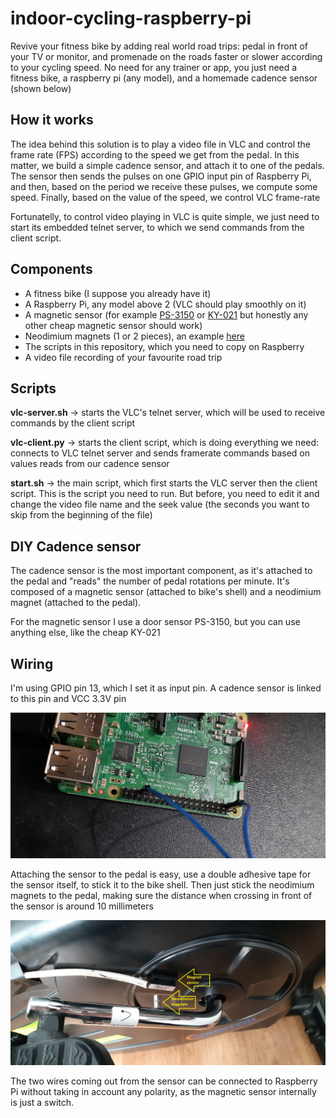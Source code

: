 # indoor-cycling-raspberry-pi

Revive your fitness bike by adding real world road trips: pedal in front of your TV or monitor, and promenade on the roads faster or slower according to your cycling speed. 
No need for any trainer or app, you just need a fitness bike, a raspberry pi (any model), and a homemade cadence sensor (shown below)

## How it works

The idea behind this solution is to play a video file in VLC and control the frame rate (FPS) according to the speed we get from the pedal. In this matter, we build a simple cadence sensor, and attach it to one of the pedals. The sensor then sends the pulses on one GPIO input pin of Raspberry Pi, and then, based on the period we receive these pulses, we compute some speed. Finally, based on the value of the speed, we control VLC frame-rate

Fortunatelly, to control video playing in VLC is quite simple, we just need to start its embedded telnet server, to which we send commands from the client script.

## Components
- A fitness bike (I suppose you already have it)
- A Raspberry Pi, any model above 2 (VLC should play smoothly on it)
- A magnetic sensor (for example [PS-3150](https://www.amazon.com/PS-3150-Normally-Proximity-Magnetic-Contacts/dp/B07T8NF29J) or [KY-021](https://www.ebay.com/itm/382537951441) but honestly any other cheap magnetic sensor should work)
- Neodimium magnets (1 or 2 pieces), an example [here](https://www.amazon.com/DIYMAG-Refrigerator-Neodymium-Whiteboard-Billboard/dp/B09X1WWD3P/ref=sr_1_19?crid=3PDPO0IT7OP34&keywords=neodymium+magnet&qid=1667128351&qu=eyJxc2MiOiI3LjMwIiwicXNhIjoiNy4xMSIsInFzcCI6IjYuODYifQ%3D%3D&sprefix=neodimium%2Caps%2C259&sr=8-19)
- The scripts in this repository, which you need to copy on Raspberry
- A video file recording of your favourite road trip

## Scripts

**vlc-server.sh** -> starts the VLC's telnet server, which will be used to receive commands by the client script

**vlc-client.py** -> starts the client script, which is doing everything we need: connects to VLC telnet server and sends framerate commands based on values reads from our cadence sensor

**start.sh** -> the main script, which first starts the VLC server then the client script. This is the script you need to run. But before, you need to edit it and change the video file name and the seek value (the seconds you want to skip from the beginning of the file) 

## DIY Cadence sensor

The cadence sensor is the most important component, as it's attached to the pedal and "reads" the number of pedal rotations per minute.
It's composed of a magnetic sensor (attached to bike's shell) and a neodimium magnet (attached to the pedal). 

For the magnetic sensor I use a door sensor PS-3150, but you can use anything else, like the cheap KY-021

## Wiring

I'm using GPIO pin 13, which I set it as input pin. A cadence sensor is linked to this pin and VCC 3.3V pin

![Preview](https://github.com/Gollum13/indoor-cycling-raspberry-pi/blob/main/wiring.jpg)

Attaching the sensor to the pedal is easy, use a double adhesive tape for the sensor itself, to stick it to the bike shell. Then just stick the neodimium magnets to the pedal, making sure the distance when crossing in front of the sensor is around 10 millimeters

![Preview](https://github.com/Gollum13/indoor-cycling-raspberry-pi/blob/main/sensor-attach-to-pedal.jpg)

The two wires coming out from the sensor can be connected to Raspberry Pi without taking in account any polarity, as the magnetic sensor internally is just a switch.
